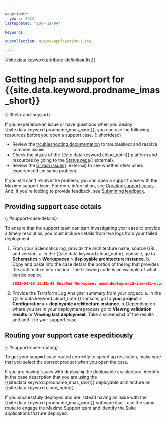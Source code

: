 ```yaml
---

copyright:
  years: 2024
lastupdated: "2024-11-04"

keywords:

subcollection: maximo-application-suite

---
```


{{site.data.keyword.attribute-definition-list}}

# Getting help and support for {{site.data.keyword.prodname_imas_short}}
{: #help-and-support}

If you experience an issue or have questions when you deploy {{site.data.keyword.prodname_imas_short}}, you can use the following resources before you open a support case.
{: shortdesc}

* Review the [troubleshooting documentation](/docs/maximo-application-suite?topic=maximo-application-suite-ts-na-failures) to troubleshoot and resolve common issues.
* Check the status of the {{site.data.keyword.cloud_notm}} platform and resources by going to the [Status page](https://cloud.ibm.com/status){: external}.
* Review the [GitHub issues](https://github.com/terraform-ibm-modules/terraform-ibm-mas){: external} to see whether other users experienced the same problem.

If you still can't resolve the problem, you can open a support case with the Maximo support team. For more information, see [Creating support cases](https://www.ibm.com/mysupport/s/topic/0TO0z000000Zas8GAC/maximo-application-suite). And, if you're looking to provide feedback, see [Submitting feedback](/docs/overview?topic=overview-feedback).

## Providing support case details
{: #support-case-details}

To ensure that the support team can start investigating your case to provide a timely resolution, you must include details from two logs from your failed deployment.


1. From your Schematics log, provide the architecture name, source URL, and version.
   a. In the {{site.data.keyword.cloud_notm}} console, go to **Schematics** > **Workspaces** > **deployable architecture instance**.
   b. Copy and paste into the case details the portion of the log that provides the architecture information. The following code is an example of what can be copied:

      ```json
      2023/04/06 18:11:43 Related Workspace: name=deploy-arch-ibm-slz-ocp-04-06-2023, sourcerelease=(not specified), sourceurl=https modules/terraform-ibm-landing-zone/archive/v3.1.2.tar.gz,tolder=terratorm-ibm-landing-zone-3.1.2/patterns/roks
      ```

2. Provide the Terraform Log Analyzer summary from your project.
   a. In the {{site.data.keyword.cloud_notm}} console, go to **your project** > **Configurations** > **deployable architecture instance**.
   b. Depending on where you are in your deployment process go to **Viewing validation results** or **Viewing last deployment**. Take a screenshot of the results and add it to your support case.

## Routing your support case expeditiously
{: #support-case-routing}

To get your support case routed correctly to speed up resolution, make sure that you select the correct product when you open the case.

If you are having issues with deploying the deployable architecture, identify in the case description that you are using the {{site.data.keyword.prodname_imas_short}} deployable architecture on {{site.data.keyword.cloud_notm}}.

If you successfully deployed and are instead having an issue with the {{site.data.keyword.prodname_imas_short}} software itself, use the same route to engage the Maximo Support team and identify the Suite applications that are deployed.
